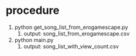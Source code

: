 # procedure
1. python get_song_list_from_erogamescape.py
   1. output: song_list_from_erogamescape.csv
2. python main.py  
   1. output: song_list_with_view_count.csv